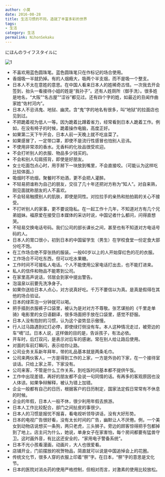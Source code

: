 ```yaml
---
author: 小莫
date: 2016-08-28
title: 生活习惯的不同，造就了丰富多彩的世界
tags:
- 生活
category: 生活
permalink: NihonSekaku
---
```

にほんのライフスタイルに
<!-- more -->
![1](http://static.xiaomo.info/images/fujisann.png)
* 不喜欢用蓝色圆珠笔。蓝色圆珠笔只在作标记的场合使用。
* 香烟吸一半就扔掉。有的人烟瘾大，吸两个半支烟，而不是吸一个整支。
* 日本人不太在意姓的意思。在中国人看来日本人的姓稀奇古怪。一次我去开会签到，抬头一看接待小姐的姓是“我孙子”。还有人姓厕所（御手洗）。很多姓是地名，“大阪”“名古屋”“涩谷”都见过。还有四个字的姓，如最近的丑闻作曲家姓“佐村河内”。
* 日本人不忌讳鬼、地狱、幽灵。含“鬼”字的地名有很多，叫“地狱”的拉面店也见到过。
* 不把跪着视为低人一等。因为跪着比蹲着省力，经常看到日本人跪着工作。例如，在没有椅子的时候，跪着操作电脑，高度正好。
* 如果第二天下午开会，日本人前一天晚上就不吃韭菜了。
* 如果感冒了，一定带口罩，即使不是流行性感冒也怕别人忌讳。
* 不使用非常浓的香水。无香料的化妆品很受欢迎。
* 不会打听别人的衣服、物品多少钱买的。
* 不会和别人勾肩搭背，即使是好朋友。
* 女士吃面包点心时，用手掰下一块放到嘴里，不会直接咬。（可能认为这样吃比较体面。）
* 吸烟时不劝烟，聚餐时不劝酒，更不会把人灌醉。
* 不轻易把谁称为自己的朋友，交往了几十年还把对方称为“知人”。对自来熟，刚见面就称朋友的人不喜欢。
* 不会轻易触摸别人的肌肤，即使是同性。对拉拉手的亲热和拍拍肩的关心不接受。
* 不打听别人的家事，更不要说隐私。在一起工作十几年，不知道对方有几个兄弟姐妹。福原爱在接受日本媒体的采访时说，中国记者什么都问，问得直想哭。
* 不轻易交换电话号码。我们公司的部长课长之间，甚至也有不知道对方电话号码的人。
* 日本人的胃口很小，初到日本的中国留学生（男生）在学校食堂一份定食大部分吃不饱。
* 在工作场合绝不穿张扬的服装。一般60岁以上的人开始穿红色的花的衣服。
* 工作场合不可吃东西，但可以吃水果糖。
* 工作时间不可接私人电话。个人不能使用公家电话打出去，也不能打进来。
* 私人的信件和物品不能寄到公司。
* 在家里高声说话，邻居会到家中提出警告。
* 泡温泉以前要先洗净身子。
* 如果你送给日本人点心，对方说真好吃。千万不要信以为真。是真是假得在其他的场合验证。
* 日本的绿茶泡一分钟就可以喝。
* 把手插到衣服裤子口袋里，被认为是对对方不尊敬。张艺谋拍的《千里走单骑》电影里的女日语翻译，很多场面把手放在口袋里，感觉不舒服。
* 日本人没有抱肘的习惯，认为这个姿势显示傲慢。
* 行人过马路遇到红灯必停，即使绿灯侧没有车。本人这种情况走过，被旁边的车“嘀”过。日本人说，这样做的目的是，告诉孩子，有法必依。
* 开车时，后灯双闪，是表示对后车的感谢。常在别人给让路后使用。
* 对面的车前灯瞬闪，表示给你让路。
* 公司业务关系新年拜年，带的礼品基本就是两条毛巾。
* 公司来两伙客人，一方是得到工作的上家，一方是外协的下家，在一个接待室谈话。只给上家上茶，下家没有。
* 公司来客，不管是什么工作关系，到吃饭时间基本都不提供午饭。
* 工作中出现差错，再好的朋友都不会说一句同情的话。有再多的客观原因也没人体谅。如果争辩解释，被认为错上加错。
* 企业一般都有自己的日历，根据客户的日历制定，国家法定假日常常有不休息的时候。
* 企业的年假，日本人一般不休，很少利用年假去旅游。
* 日本人工作比较配合，部门之间扯皮的事很少。
* 日本人的习惯是报忧不报喜，看电视听领导讲话，没有大好形势。
* 日本的电视广告很好看，没有太长时间的广告，幽默让人不厌倦。例，一个美女到动物店说想买一条狗，两只老虎，三头狮子。旁边的顾客惊得把手包都掉到了地上。店主问为什么，她说，单身女子在家害怕，每个房间都要有猛兽守卫。这时画外音，有比这还安全的，“家用电子警备系统”。
* 日本不光小孩看漫画，动画片，大人也很爱看。
* 店铺开业，门前摆放的祝贺物品，简直就可以说是中国追悼会上的花圈。
* 传统文化节，很多人穿的衣服上印着“祭”字。在日本，“祭”字的意思是文化节。
* 日本的医院对消炎药的使用严格控制，但相对而言，对激素的使用比较放松。
